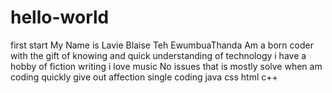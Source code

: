 # hello-world
first start
My Name is Lavie Blaise Teh EwumbuaThanda
Am a born coder with the gift of knowing and quick understanding of technology
i have a hobby of fiction writing
i love music
No issues that is mostly solve when am coding
quickly give out affection
single
coding
java
css
html
c++
